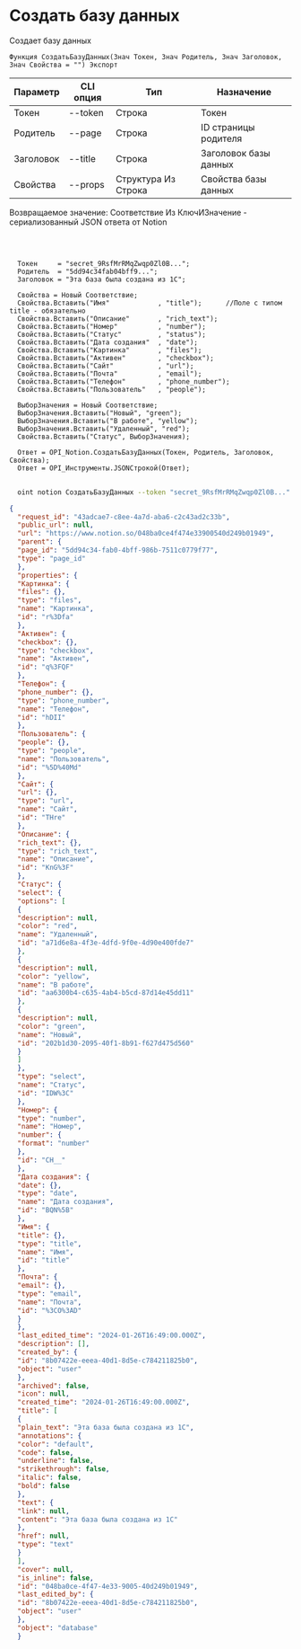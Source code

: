 ﻿---
sidebar_position: 1
---

# Создать базу данных
 Создает базу данных



`Функция СоздатьБазуДанных(Знач Токен, Знач Родитель, Знач Заголовок, Знач Свойства = "") Экспорт`

  | Параметр | CLI опция | Тип | Назначение |
  |-|-|-|-|
  | Токен | --token | Строка | Токен |
  | Родитель | --page | Строка | ID страницы родителя |
  | Заголовок | --title | Строка | Заголовок базы данных |
  | Свойства | --props | Структура Из Строка | Свойства базы данных |

  
  Возвращаемое значение:   Соответствие Из КлючИЗначение - сериализованный JSON ответа от Notion

<br/>




```bsl title="Пример кода"
  
  Токен     = "secret_9RsfMrRMqZwqp0Zl0B...";
  Родитель  = "5dd94c34fab04bff9...";
  Заголовок = "Эта база была создана из 1С";
  
  Свойства = Новый Соответствие;
  Свойства.Вставить("Имя"            , "title");      //Поле с типом title - обязательно
  Свойства.Вставить("Описание"       , "rich_text");
  Свойства.Вставить("Номер"          , "number");
  Свойства.Вставить("Статус"         , "status");
  Свойства.Вставить("Дата создания"  , "date");
  Свойства.Вставить("Картинка"       , "files");
  Свойства.Вставить("Активен"        , "checkbox");
  Свойства.Вставить("Сайт"           , "url");
  Свойства.Вставить("Почта"          , "email");
  Свойства.Вставить("Телефон"        , "phone_number");
  Свойства.Вставить("Пользователь"   , "people");
  
  ВыборЗначения = Новый Соответствие;
  ВыборЗначения.Вставить("Новый", "green");
  ВыборЗначения.Вставить("В работе", "yellow");
  ВыборЗначения.Вставить("Удаленный", "red");
  Свойства.Вставить("Статус", ВыборЗначения);
  
  Ответ = OPI_Notion.СоздатьБазуДанных(Токен, Родитель, Заголовок, Свойства);
  Ответ = OPI_Инструменты.JSONСтрокой(Ответ);
```
        


```sh title="Пример команды CLI"
    
  oint notion СоздатьБазуДанных --token "secret_9RsfMrRMqZwqp0Zl0B..." --page "5dd94c34fab04bff9..." --title "Эта база была создана из 1С" --props %props%

```

```json title="Результат"
{
  "request_id": "43adcae7-c8ee-4a7d-aba6-c2c43ad2c33b",
  "public_url": null,
  "url": "https://www.notion.so/048ba0ce4f474e33900540d249b01949",
  "parent": {
  "page_id": "5dd94c34-fab0-4bff-986b-7511c0779f77",
  "type": "page_id"
  },
  "properties": {
  "Картинка": {
  "files": {},
  "type": "files",
  "name": "Картинка",
  "id": "r%3Dfa"
  },
  "Активен": {
  "checkbox": {},
  "type": "checkbox",
  "name": "Активен",
  "id": "q%3FQF"
  },
  "Телефон": {
  "phone_number": {},
  "type": "phone_number",
  "name": "Телефон",
  "id": "hDII"
  },
  "Пользователь": {
  "people": {},
  "type": "people",
  "name": "Пользователь",
  "id": "%5D%40Md"
  },
  "Сайт": {
  "url": {},
  "type": "url",
  "name": "Сайт",
  "id": "THre"
  },
  "Описание": {
  "rich_text": {},
  "type": "rich_text",
  "name": "Описание",
  "id": "KnG%3F"
  },
  "Статус": {
  "select": {
  "options": [
  {
  "description": null,
  "color": "red",
  "name": "Удаленный",
  "id": "a71d6e8a-4f3e-4dfd-9f0e-4d90e400fde7"
  },
  {
  "description": null,
  "color": "yellow",
  "name": "В работе",
  "id": "aa6300b4-c635-4ab4-b5cd-87d14e45dd11"
  },
  {
  "description": null,
  "color": "green",
  "name": "Новый",
  "id": "202b1d30-2095-40f1-8b91-f627d475d560"
  }
  ]
  },
  "type": "select",
  "name": "Статус",
  "id": "IDW%3C"
  },
  "Номер": {
  "type": "number",
  "name": "Номер",
  "number": {
  "format": "number"
  },
  "id": "CH__"
  },
  "Дата создания": {
  "date": {},
  "type": "date",
  "name": "Дата создания",
  "id": "BQN%5B"
  },
  "Имя": {
  "title": {},
  "type": "title",
  "name": "Имя",
  "id": "title"
  },
  "Почта": {
  "email": {},
  "type": "email",
  "name": "Почта",
  "id": "%3CO%3AD"
  }
  },
  "last_edited_time": "2024-01-26T16:49:00.000Z",
  "description": [],
  "created_by": {
  "id": "8b07422e-eeea-40d1-8d5e-c784211825b0",
  "object": "user"
  },
  "archived": false,
  "icon": null,
  "created_time": "2024-01-26T16:49:00.000Z",
  "title": [
  {
  "plain_text": "Эта база была создана из 1С",
  "annotations": {
  "color": "default",
  "code": false,
  "underline": false,
  "strikethrough": false,
  "italic": false,
  "bold": false
  },
  "text": {
  "link": null,
  "content": "Эта база была создана из 1С"
  },
  "href": null,
  "type": "text"
  }
  ],
  "cover": null,
  "is_inline": false,
  "id": "048ba0ce-4f47-4e33-9005-40d249b01949",
  "last_edited_by": {
  "id": "8b07422e-eeea-40d1-8d5e-c784211825b0",
  "object": "user"
  },
  "object": "database"
  }
```
